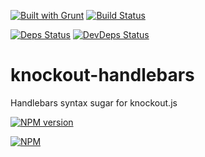 [![Built with Grunt](https://cdn.gruntjs.com/builtwith.png)](http://gruntjs.com/)
[![Build Status](https://drone.io/github.com/sergeyt/knockout-handlebars/status.png)](https://drone.io/github.com/sergeyt/knockout-handlebars/latest)
                                                                                 
[![Deps Status](https://david-dm.org/sergeyt/knockout-handlebars.png)](https://david-dm.org/sergeyt/knockout-handlebars)
[![DevDeps Status](https://david-dm.org/sergeyt/knockout-handlebars/dev-status.png)](https://david-dm.org/sergeyt/knockout-handlebars#info=devDependencies)

# knockout-handlebars

Handlebars syntax sugar for knockout.js

[![NPM version](https://badge.fury.io/js/knockout-handlebars.png)](http://badge.fury.io/js/)

[![NPM](https://nodei.co/npm/knockout-handlebars.png?downloads=true&stars=true)](https://nodei.co/npm/knockout-handlebars/)
